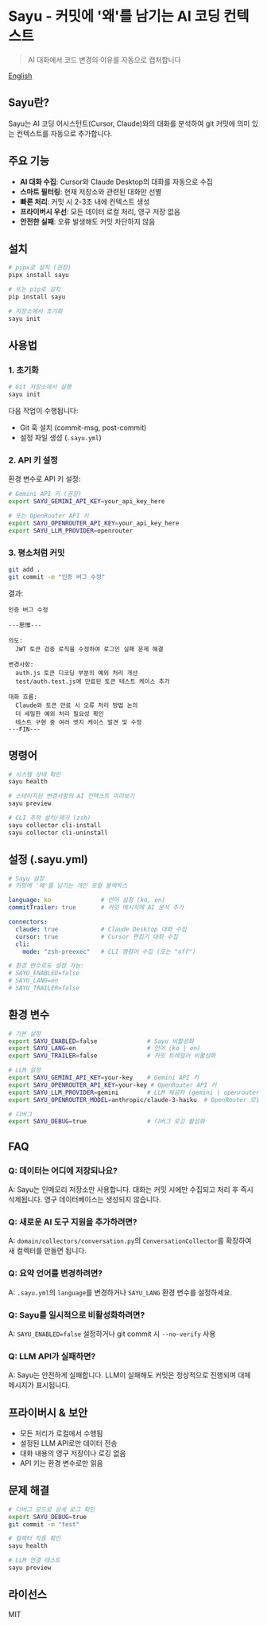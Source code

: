 # Sayu - 커밋에 '왜'를 남기는 AI 코딩 컨텍스트

> AI 대화에서 코드 변경의 이유를 자동으로 캡처합니다

[English](README.md)

## Sayu란?

Sayu는 AI 코딩 어시스턴트(Cursor, Claude)와의 대화를 분석하여 git 커밋에 의미 있는 컨텍스트를 자동으로 추가합니다.

## 주요 기능

- **AI 대화 수집**: Cursor와 Claude Desktop의 대화를 자동으로 수집
- **스마트 필터링**: 현재 저장소와 관련된 대화만 선별
- **빠른 처리**: 커밋 시 2-3초 내에 컨텍스트 생성
- **프라이버시 우선**: 모든 데이터 로컬 처리, 영구 저장 없음
- **안전한 실패**: 오류 발생해도 커밋 차단하지 않음

## 설치

```bash
# pipx로 설치 (권장)
pipx install sayu

# 또는 pip로 설치
pip install sayu

# 저장소에서 초기화
sayu init
```

## 사용법

### 1. 초기화
```bash
# Git 저장소에서 실행
sayu init
```

다음 작업이 수행됩니다:
- Git 훅 설치 (commit-msg, post-commit)
- 설정 파일 생성 (`.sayu.yml`)

### 2. API 키 설정

환경 변수로 API 키 설정:

```bash
# Gemini API 키 (권장)
export SAYU_GEMINI_API_KEY=your_api_key_here

# 또는 OpenRouter API 키
export SAYU_OPENROUTER_API_KEY=your_api_key_here
export SAYU_LLM_PROVIDER=openrouter
```

### 3. 평소처럼 커밋

```bash
git add .
git commit -m "인증 버그 수정"
```

결과:
```
인증 버그 수정

---思惟---

의도:
  JWT 토큰 검증 로직을 수정하여 로그인 실패 문제 해결

변경사항:
  auth.js 토큰 디코딩 부분의 예외 처리 개선
  test/auth.test.js에 만료된 토큰 테스트 케이스 추가

대화 흐름:
  Claude와 토큰 만료 시 오류 처리 방법 논의
  더 세밀한 예외 처리 필요성 확인
  테스트 구현 중 여러 엣지 케이스 발견 및 수정
---FIN---
```

## 명령어

```bash
# 시스템 상태 확인
sayu health

# 스테이지된 변경사항의 AI 컨텍스트 미리보기
sayu preview

# CLI 추적 설치/제거 (zsh)
sayu collector cli-install
sayu collector cli-uninstall
```

## 설정 (.sayu.yml)

```yaml
# Sayu 설정
# 커밋에 '왜'를 남기는 개인 로컬 블랙박스

language: ko              # 언어 설정 (ko, en)
commitTrailer: true       # 커밋 메시지에 AI 분석 추가

connectors:
  claude: true            # Claude Desktop 대화 수집
  cursor: true            # Cursor 편집기 대화 수집
  cli:
    mode: "zsh-preexec"   # CLI 명령어 수집 (또는 "off")

# 환경 변수로도 설정 가능:
# SAYU_ENABLED=false
# SAYU_LANG=en
# SAYU_TRAILER=false
```

## 환경 변수

```bash
# 기본 설정
export SAYU_ENABLED=false              # Sayu 비활성화
export SAYU_LANG=en                    # 언어 (ko | en)
export SAYU_TRAILER=false              # 커밋 트레일러 비활성화

# LLM 설정
export SAYU_GEMINI_API_KEY=your-key    # Gemini API 키
export SAYU_OPENROUTER_API_KEY=your-key # OpenRouter API 키
export SAYU_LLM_PROVIDER=gemini        # LLM 제공자 (gemini | openrouter)
export SAYU_OPENROUTER_MODEL=anthropic/claude-3-haiku  # OpenRouter 모델

# 디버그
export SAYU_DEBUG=true                 # 디버그 로깅 활성화
```

## FAQ

### Q: 데이터는 어디에 저장되나요?
A: Sayu는 인메모리 저장소만 사용합니다. 대화는 커밋 시에만 수집되고 처리 후 즉시 삭제됩니다. 영구 데이터베이스는 생성되지 않습니다.

### Q: 새로운 AI 도구 지원을 추가하려면?
A: `domain/collectors/conversation.py`의 `ConversationCollector`를 확장하여 새 컬렉터를 만들면 됩니다.

### Q: 요약 언어를 변경하려면?
A: `.sayu.yml`의 `language`를 변경하거나 `SAYU_LANG` 환경 변수를 설정하세요.

### Q: Sayu를 일시적으로 비활성화하려면?
A: `SAYU_ENABLED=false` 설정하거나 git commit 시 `--no-verify` 사용

### Q: LLM API가 실패하면?
A: Sayu는 안전하게 실패합니다. LLM이 실패해도 커밋은 정상적으로 진행되며 대체 메시지가 표시됩니다.

## 프라이버시 & 보안

- 모든 처리가 로컬에서 수행됨
- 설정된 LLM API로만 데이터 전송
- 대화 내용의 영구 저장이나 로깅 없음
- API 키는 환경 변수로만 읽음

## 문제 해결

```bash
# 디버그 모드로 상세 로그 확인
export SAYU_DEBUG=true
git commit -m "test"

# 컬렉터 작동 확인
sayu health

# LLM 연결 테스트
sayu preview
```

## 라이선스

MIT